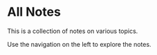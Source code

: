 # All Notes

<!-- ![Ancient books](img/chris-lawton-zvKx6ixUhWQ-unsplash.jpg) -->

This is a collection of notes on various topics.

Use the navigation on the left to explore the notes.